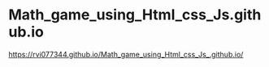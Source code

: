 # Math_game_using_Html_css_Js.github.io

https://rvi077344.github.io/Math_game_using_Html_css_Js_.github.io/
